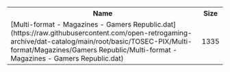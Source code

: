 <table>
<tr><th>Name</th><th>Size</th></tr>
<tr><td>[Multi-format - Magazines - Gamers Republic.dat](https://raw.githubusercontent.com/open-retrogaming-archive/dat-catalog/main/root/basic/TOSEC-PIX/Multi-format/Magazines/Gamers Republic/Multi-format - Magazines - Gamers Republic.dat)</td><td>1335</td></tr>
</table>
